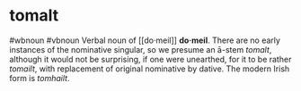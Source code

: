 # tomalt
#wbnoun
#vbnoun
Verbal noun of [[do·meil]] **do·meil**. There are no early instances of the nominative singular, so we presume an ā-stem *tomalt*, although it would not be surprising, if one were unearthed, for it to be rather *tomailt*, with replacement of original nominative by dative. The modern Irish form is *tomhailt*.